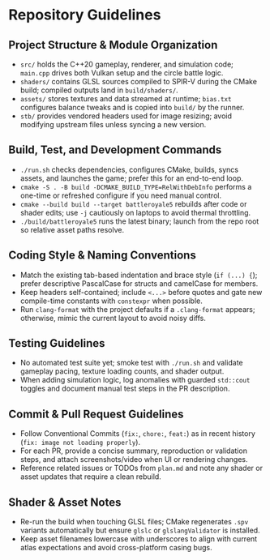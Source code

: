 # Repository Guidelines

## Project Structure & Module Organization
- `src/` holds the C++20 gameplay, renderer, and simulation code; `main.cpp` drives both Vulkan setup and the circle battle logic.
- `shaders/` contains GLSL sources compiled to SPIR-V during the CMake build; compiled outputs land in `build/shaders/`.
- `assets/` stores textures and data streamed at runtime; `bias.txt` configures balance tweaks and is copied into `build/` by the runner.
- `stb/` provides vendored headers used for image resizing; avoid modifying upstream files unless syncing a new version.

## Build, Test, and Development Commands
- `./run.sh` checks dependencies, configures CMake, builds, syncs assets, and launches the game; prefer this for an end-to-end loop.
- `cmake -S . -B build -DCMAKE_BUILD_TYPE=RelWithDebInfo` performs a one-time or refreshed configure if you need manual control.
- `cmake --build build --target battleroyale5` rebuilds after code or shader edits; use `-j` cautiously on laptops to avoid thermal throttling.
- `./build/battleroyale5` runs the latest binary; launch from the repo root so relative asset paths resolve.

## Coding Style & Naming Conventions
- Match the existing tab-based indentation and brace style (`if (...) {`); prefer descriptive PascalCase for structs and camelCase for members.
- Keep headers self-contained; include `<...>` before quotes and gate new compile-time constants with `constexpr` when possible.
- Run `clang-format` with the project defaults if a `.clang-format` appears; otherwise, mimic the current layout to avoid noisy diffs.

## Testing Guidelines
- No automated test suite yet; smoke test with `./run.sh` and validate gameplay pacing, texture loading counts, and shader output.
- When adding simulation logic, log anomalies with guarded `std::cout` toggles and document manual test steps in the PR description.

## Commit & Pull Request Guidelines
- Follow Conventional Commits (`fix:`, `chore:`, `feat:`) as in recent history (`fix: image not loading properly`).
- For each PR, provide a concise summary, reproduction or validation steps, and attach screenshots/video when UI or rendering changes.
- Reference related issues or TODOs from `plan.md` and note any shader or asset updates that require a clean rebuild.

## Shader & Asset Notes
- Re-run the build when touching GLSL files; CMake regenerates `.spv` variants automatically but ensure `glslc` or `glslangValidator` is installed.
- Keep asset filenames lowercase with underscores to align with current atlas expectations and avoid cross-platform casing bugs.
